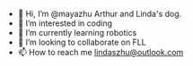 - 👋 Hi, I’m @mayazhu Arthur and Linda's dog.
- 👀 I’m interested in coding
- 🌱 I’m currently learning robotics
- 💞️ I’m looking to collaborate on FLL
- 📫 How to reach me lindaszhu@outlook.com

<!---
mayazhu/mayazhu is a ✨ special ✨ repository because its `README.md` (this file) appears on your GitHub profile.
You can click the Preview link to take a look at your changes.
--->
